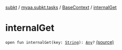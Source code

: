 [subkt](../../index.md) / [myaa.subkt.tasks](../index.md) / [BaseContext](index.md) / [internalGet](./internal-get.md)

# internalGet

`open fun internalGet(key: `[`String`](https://kotlinlang.org/api/latest/jvm/stdlib/kotlin/-string/index.html)`): `[`Any`](https://kotlinlang.org/api/latest/jvm/stdlib/kotlin/-any/index.html)`?` [(source)](https://github.com/Myaamori/SubKt/blob/0.1.9/src/main/kotlin/myaa/subkt/tasks/plugin.kt#L94)